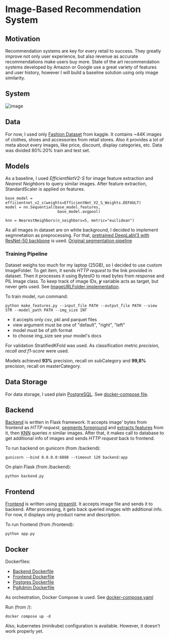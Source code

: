 # Image-Based Recommendation System
## Motivation
Recommendation systems are key for every retail to success. They greatly improve not only user experience, but also revenue as accurate recommendations make users buy more. State of the art recommendation systems developed by Amazon or Google use a great variety of features and user history, however I will build a baseline solution using only image similarity.
## System

![image](https://github.com/zeinovich/image-recsys/assets/114425094/f812e71f-6980-4318-8c8f-4da609e0c5a3)


##  Data
For now, I used only [Fashion Dataset](https://www.kaggle.com/datasets/paramaggarwal/fashion-product-images-dataset) from kaggle. It contains ~44K images of clothes, shoes and accessories from retail stores. Also it provides a lot of meta about every images, like price, discount, display categories, etc. Data was divided 80%:20% train and test set.
## Models
As a baseline, I used *EfficientNetV2-S* for image feature extraction and *Nearest Neighbors* to query similar images. After feature extraction, StandardScaler is applied on features.

    base_model = efficientnet_v2_s(weights=EfficientNet_V2_S_Weights.DEFAULT)
    model = nn.Sequential(base_model.features,
                           base_model.avgpool)

    knn = NearestNeighbors(n_neighbors=5, metric="euclidean")
As all images in dataset are on white background, I decided to implement segmnetation as preprocessing. For that, [pretrained DeepLabV3 with ResNet-50 backbone](https://pytorch.org/hub/pytorch_vision_deeplabv3_resnet101/) is used. [Original segmentation pipeline](https://colab.research.google.com/drive/1P9Pyq92ywLa6SRPmfnctgzScsXvJrrOM?usp=sharing#scrollTo=w_7SNhWQIZn7)
### Training Pipeline
Dataset weighs too much for my laptop (25GB), so I decided to use custom ImageFolder. To get item, it sends *HTTP request* to the link provided in dataset. Then it processes it using BytesIO to read bytes from response and PIL Image class. To keep track of image IDs, ***y*** variable acts as target, but never gets used. See [ImageURLFolder implementation](https://github.com/zeinovich/image-recsys/blob/72ac903f9e81643c1781842d6a40d5bcbd6bcab2/ml/training/make_features.py#L20).

To train model, run command:

    python make_features.py --input_file PATH --output_file PATH --view STR --model_path PATH --img_size INT

- it accepts only csv, pkl and parquet files
- view argument must be one of "default", "right", "left"
- model must be of pth format
- to choose img_size see your model's docs

For validation StratifiedKFold was used. As classification metric *precision, recall and f1-score* were used.

Models achieved  **93%** precision, recall on subCategory and **99,8%** precision, recall on masterCategory.
## Data Storage
For data storage, I used plain [PostgreSQL](https://hub.docker.com/_/postgres). See [docker-compose file](https://github.com/zeinovich/image-recsys/blob/main/docker-compose.yaml). 

## Backend
[Backend](https://github.com/zeinovich/image-recsys/tree/main/backend) is written in Flask framework. It accepts image' bytes from frontend as *HTTP request*, [segments foreground](https://github.com/zeinovich/image-recsys/tree/main/backend/segmentation/segmentor.py) and [extracts features](https://github.com/zeinovich/image-recsys/tree/main/backend/feature_extractor/extractor.py) from it, then [KNN](https://github.com/zeinovich/image-recsys/tree/main/backend/ranker/ranker.py) queries *n* similar images. After that, it makes call to database to get additional info of images and sends *HTTP request* back to frontend.

To run backend on gunicorn (from /backend):

    gunicorn --bind 0.0.0.0:8888 --timeout 120 backend:app

On plain Flask (from /backend):

    python backend.py
    
## Frontend
[Frontend](https://github.com/zeinovich/image-recsys/tree/main/frontend) is written using [streamlit](https://streamlit.io/). It accepts image file and sends it to backend. After processing, it gets back queried images with additional info. For now, it displays only product name and description.

To run frontend (from /frontend):

    python app.py

## Docker
Dockerfiles:
- [Backend Dockerfile](https://github.com/zeinovich/image-recsys/blob/main/backend/Dockerfile)
- [Frontend Dockerfile](https://github.com/zeinovich/image-recsys/tree/blob/frontend/Dockerfile)
- [Postgres Dockerfile](https://hub.docker.com/_/postgres)
- [PgAdmin Dockerfile](https://hub.docker.com/r/dpage/pgadmin4/)

As orchestration, Docker Compose is used. See [docker-compose.yaml](https://github.com/zeinovich/image-recsys/blob/main/docker-compose.yaml)

Run (from /):

    docker compose up -d

Also, kubernetes (minikube) configuration is available. However, it doesn't work properly yet.
